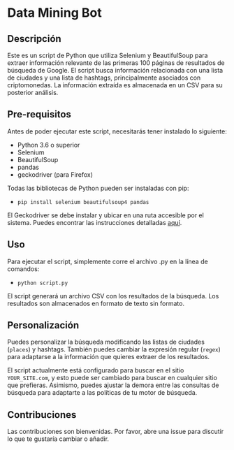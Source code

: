 # Data Mining Bot

## Descripción

Este es un script de Python que utiliza Selenium y BeautifulSoup para extraer información relevante de las primeras 100 páginas de resultados de búsqueda de Google. El script busca información relacionada con una lista de ciudades y una lista de hashtags, principalmente asociados con criptomonedas. La información extraída es almacenada en un CSV para su posterior análisis.

## Pre-requisitos

Antes de poder ejecutar este script, necesitarás tener instalado lo siguiente:

- Python 3.6 o superior
- Selenium
- BeautifulSoup
- pandas
- geckodriver (para Firefox)

Todas las bibliotecas de Python pueden ser instaladas con pip:

-  `pip install selenium beautifulsoup4 pandas `

El Geckodriver se debe instalar y ubicar en una ruta accesible por el sistema. Puedes encontrar las instrucciones detalladas [aquí](https://github.com/mozilla/geckodriver).

## Uso

Para ejecutar el script, simplemente corre el archivo .py en la línea de comandos:

- ` python script.py `


El script generará un archivo CSV con los resultados de la búsqueda. Los resultados son almacenados en formato de texto sin formato.

## Personalización

Puedes personalizar la búsqueda modificando las listas de ciudades (`places`) y hashtags. También puedes cambiar la expresión regular (`regex`) para adaptarse a la información que quieres extraer de los resultados.

El script actualmente está configurado para buscar en el sitio `YOUR_SITE.com`, y esto puede ser cambiado para buscar en cualquier sitio que prefieras. Asimismo, puedes ajustar la demora entre las consultas de búsqueda para adaptarte a las políticas de tu motor de búsqueda.

## Contribuciones

Las contribuciones son bienvenidas. Por favor, abre una issue para discutir lo que te gustaría cambiar o añadir.



